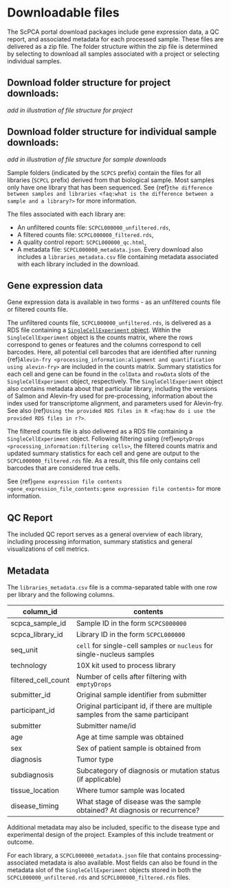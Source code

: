 # Downloadable files

The ScPCA portal download packages include gene expression data, a QC report, and associated metadata for each processed sample.
These files are delivered as a zip file.
The folder structure within the zip file is determined by selecting to download all samples associated with a project or selecting individual samples.  

## Download folder structure for project downloads: 
_add in illustration of file structure for project_ 

## Download folder structure for individual sample downloads: 
_add in illustration of file structure for sample downloads_ 

Sample folders (indicated by the `SCPCS` prefix) contain the files for all libraries (`SCPCL` prefix) derived from that biological sample. 
Most samples only have one library that has been sequenced. 
See {ref}`the difference between samples and libraries <faq:what is the difference between a sample and a library?>` for more information.

The files associated with each library are:
- An unfiltered counts file: `SCPCL000000_unfiltered.rds`, 
- A filtered counts file: `SCPCL000000_filtered.rds`, 
- A quality control report: `SCPCL000000_qc.html`, 
- A metadata file: `SCPCL000000_metadata.json`. 
Every download also includes a `libraries_metadata.csv` file containing metadata associated with each library included in the download.

## Gene expression data

Gene expression data is available in two forms - as an unfiltered counts file or filtered counts file.

The unfiltered counts file, `SCPCL000000_unfiltered.rds`, is delivered as a RDS file containing a [`SingleCellExperiment` object](http://bioconductor.org/books/3.13/OSCA.intro/the-singlecellexperiment-class.html).
Within the `SingleCellExperiment` object is the counts matrix, where the rows correspond to genes or features and the columns correspond to cell barcodes. 
Here, all potential cell barcodes that are identified after running {ref}`Alevin-fry <processing_information:alignment and quantification using alevin-fry>` are included in the counts matrix. 
Summary statistics for each cell and gene can be found in the `colData` and `rowData` slots of the `SingleCellExperiment` object, respectively.
The `SingleCellExperiment` object also contains metadata about that particular library, including the versions of Salmon and Alevin-fry used for pre-processing, information about the index used for transcriptome alignment, and parameters used for Alevin-fry. 
See also {ref}`Using the provided RDS files in R <faq:how do i use the provided RDS files in r?>`.

The filtered counts file is also delivered as a RDS file containing a `SingleCellExperiment` object.
Following filtering using {ref}`emptyDrops <processing_information:filtering cells>`, the filtered counts matrix and updated summary statistics for each cell and gene are output to the `SCPCL000000_filtered.rds` file.
As a result, this file only contains cell barcodes that are considered true cells.

See {ref}`gene expression file contents <gene_expression_file_contents:gene expression file contents>` for more information.

## QC Report 

The included QC report serves as a general overview of each library, including processing information, summary statistics and general visualizations of cell metrics.

## Metadata

The `libraries_metadata.csv` file is a comma-separated table with one row per library and the following columns. 

| column_id       | contents                                                       |
|-----------------|----------------------------------------------------------------|
| scpca_sample_id | Sample ID in the form `SCPCS000000`                            |
| scpca_library_id | Library ID in the form `SCPCL000000`                          |
| seq_unit        | `cell` for single-cell samples or `nucleus` for single-nucleus samples |
| technology      | 10X kit used to process library                                |
| filtered_cell_count | Number of cells after filtering with `emptyDrops`          |
| submitter_id    | Original sample identifier from submitter                      |
| participant_id  | Original participant id, if there are multiple samples from the same participant                                                                          |
| submitter       | Submitter name/id                                              |
| age             | Age at time sample was obtained                                |
| sex             | Sex of patient sample is obtained from                      |
| diagnosis       | Tumor type                                                     |
| subdiagnosis    | Subcategory of diagnosis or mutation status (if applicable)   |
| tissue_location | Where tumor sample was located                                 |
| disease_timing  | What stage of disease was the sample obtained? At diagnosis or recurrence? |

Additional metadata may also be included, specific to the disease type and experimental design of the project. Examples of this include treatment or outcome. 

For each library, a `SCPCL000000_metadata.json` file that contains processing-associated metadata is also available.
Most fields can also be found in the metadata slot of the `SingleCellExperiment` objects stored in both the `SCPCL000000_unfiltered.rds` and `SCPCL000000_filtered.rds` files.
